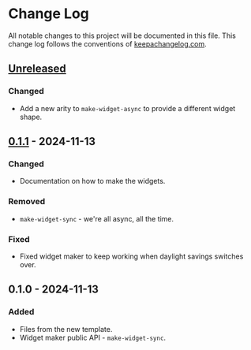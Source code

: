 # Change Log
All notable changes to this project will be documented in this file. This change log follows the conventions of [keepachangelog.com](http://keepachangelog.com/).

## [Unreleased]
### Changed
- Add a new arity to `make-widget-async` to provide a different widget shape.

## [0.1.1] - 2024-11-13
### Changed
- Documentation on how to make the widgets.

### Removed
- `make-widget-sync` - we're all async, all the time.

### Fixed
- Fixed widget maker to keep working when daylight savings switches over.

## 0.1.0 - 2024-11-13
### Added
- Files from the new template.
- Widget maker public API - `make-widget-sync`.

[Unreleased]: https://sourcehost.site/your-name/sportgamble/compare/0.1.1...HEAD
[0.1.1]: https://sourcehost.site/your-name/sportgamble/compare/0.1.0...0.1.1
